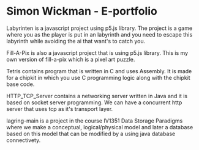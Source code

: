 # Simon Wickman - E-portfolio

Labyrinten is a javascript project using p5.js library. The project is a game where you as the player is put in an labyrinth and you need to escape this labyrinth while avoiding
the ai that want's to catch you.

Fill-A-Pix is also a javascript project that is using p5.js library. This is my own version of fill-a-pix which is a pixel art puzzle.


Tetris contains program that is written in C and uses Assembly. It is made for a chipkit in which you use C programming logic along with the chipkit base code.

HTTP_TCP_Server contains a networking server written in Java and it is based on socket server programming. We can have a concurrent http server that uses tcp as it's transport layer.

lagring-main is a project in the course IV1351 Data Storage Paradigms where we make a conceptual, logical/physical model and later a database based on this model that can be 
modified by a using java database connectivety.
